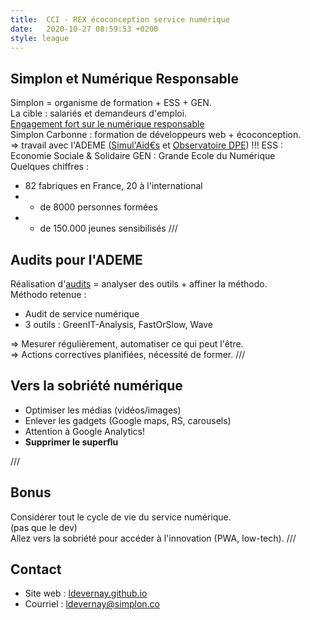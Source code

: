 ```yaml
---
title:  CCI - REX écoconception service numérique
date:   2020-10-27 08:59:53 +0200
style: league
---
```

## Simplon et Numérique Responsable
Simplon = organisme de formation + ESS + GEN.  
La cible : salariés et demandeurs d'emploi.  
[Engagement fort sur le numérique responsable](https://plaidoyer.simplon.co/)  
Simplon Carbonne : formation de développeurs web + écoconception.  
=> travail avec l'ADEME ([Simul'Aid€s](http://www.normandie.infoenergie.org/vos-aides/simuler-vos-aides/) et [Observatoire DPE](https://www.observatoire-dpe.fr/))
!!!
ESS : Economie Sociale & Solidaire
GEN : Grande Ecole du Numérique  
Quelques chiffres : 
* 82 fabriques en France, 20 à l'international
* + de 8000 personnes formées
* + de 150.000 jeunes sensibilisés
///
## Audits pour l'ADEME  
Réalisation d'[audits](https://ldevernay.github.io/green/2020/07/05/audits-conclusion.html) = analyser des outils + affiner la méthodo.  
Méthodo retenue : 
* Audit de service numérique
* 3 outils : GreenIT-Analysis, FastOrSlow, Wave  

=> Mesurer régulièrement, automatiser ce qui peut l'être.   
=> Actions correctives planifiées, nécessité de former. 
///
## Vers la sobriété numérique
* Optimiser les médias (vidéos/images)
* Enlever les gadgets (Google maps, RS, carousels)
* Attention à Google Analytics!
* **Supprimer le superflu**
  
///
## Bonus
Considérer tout le cycle de vie du service numérique.  
(pas que le dev)  
Allez vers la sobriété pour accéder à l'innovation (PWA, low-tech).
///
## Contact
* Site web : [ldevernay.github.io](https://ldevernay.github.io/)
* Courriel : ldevernay@simplon.co
